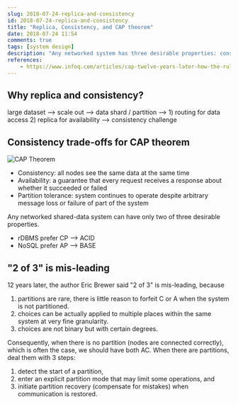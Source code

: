 ```yaml
---
slug: 2018-07-24-replica-and-consistency
id: 2018-07-24-replica-and-consistency
title: "Replica, Consistency, and CAP theorem"
date: 2018-07-24 11:54
comments: true
tags: [system design]
description: "Any networked system has three desirable properties: consistency, availability and partition tolerance. Systems can have only two of those three. For example, RDBMS prefers consistency and partition tolerance and becomes an ACID system."
references:
    - https://www.infoq.com/articles/cap-twelve-years-later-how-the-rules-have-changed
---
```


## Why replica and consistency?

large dataset ⟶ scale out ⟶ data shard / partition ⟶ 1) routing for data access 2) replica for availability ⟶ consistency challenge



## Consistency trade-offs for CAP theorem

![CAP Theorem](https://res.cloudinary.com/dohtidfqh/image/upload/v1566606463/web-guiguio/Es1houG50FNQoCgGUo2fGwMPriezTtKqliSVMW9F11CN2W7SSHcI3li61Qdnw0FoOm0UfitYOvbAiJBvJXLmAmrjRH75VDO54uGucIynJrdR2RV51GboaZ17bc5pZt88_GK43PT0.png)

- Consistency: all nodes see the same data at the same time
- Availability: a guarantee that every request receives a response about whether it succeeded or failed
- Partition tolerance: system continues to operate despite arbitrary message loss or failure of part of the system



Any networked shared-data system can have only two of three desirable properties.

- rDBMS prefer CP ⟶ ACID
- NoSQL prefer AP ⟶ BASE



## "2 of 3" is mis-leading

12 years later, the author Eric Brewer said "2 of 3" is mis-leading, because

1. partitions are rare, there is little reason to forfeit C or A when the system is not partitioned.
2. choices can be actually applied to multiple places within the same system at very fine granularity.
3. choices are not binary but with certain degrees.



Consequently, when there is no partition (nodes are connected correctly), which is often the case, we should have both AC. When there are partitions, deal them with 3 steps:

1. detect the start of a partition,
2. enter an explicit partition mode that may limit some operations, and
3. initiate partition recovery (compensate for mistakes) when communication is restored.
